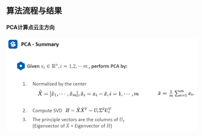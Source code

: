 ## 算法流程与结果

#### PCA计算点云主方向
![alt pca_main_direction_procedure](https://github.com/Mitomzhou/pointcloud_lesson/blob/master/imgs/lesson1/pca_main_direction_procedure.png)